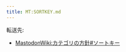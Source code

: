 ```yaml
---
title: MT:SORTKEY.md
---
```

<div>

転送先:

-   [MastodonWiki:カテゴリの方針#ソートキー](/MastodonWiki:%E3%82%AB%E3%83%86%E3%82%B4%E3%83%AA%E3%81%AE%E6%96%B9%E9%87%9D#.E3.82.BD.E3.83.BC.E3.83.88.E3.82.AD.E3.83.BC "MastodonWiki:カテゴリの方針")

</div>

<div>

</div>
